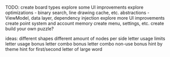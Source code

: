 TODO:
create board types
explore some UI improvements
explore optimizations - binary search, line drawing cache, etc.
abstractions - ViewModel, data layer, dependency injection
explore more UI improvements
create point system and account memory
create menu, settings, etc.
create build your own puzzle?

ideas:
different shapes
different amount of nodes per side
letter usage limits
letter usage bonus
letter combo bonus
letter combo non-use bonus
hint by theme
hint for first/second letter of large word
